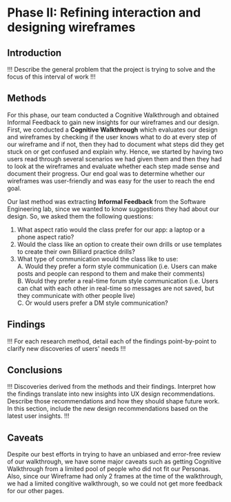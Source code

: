 # Phase II: Refining interaction and designing wireframes

## Introduction

!!! Describe the general problem that the project is trying to solve and the focus of this interval of work !!!

## Methods
For this phase, our team conducted a Cognitive Walkthrough and obtained Informal Feedback to gain new insights for our wireframes and our design. First, we conducted a **Cognitive Walkthrough** which evaluates our design and wireframes by checking if the user knows what to do at every step of our wireframe and if not, then they had to document what steps did they get stuck on or get confused and explain why. Hence, we started by having two users read through several scenarios we had given them and then they had to look at the wireframes and evaluate whether each step made sense and document their progress. Our end goal was to determine whether our wireframes was user-friendly and was easy for the user to reach the end goal. 

Our last method was extracting **Informal Feedback** from the Software Engineering lab, since we wanted to know suggestions they had about our design. So, we asked them the following questions:
1. What aspect ratio would the class prefer for our app: a laptop or a phone aspect ratio?
2. Would the class like an option to create their own drills or use templates to create their own Billiard practice drills?
3. What type of communication would the class like to use:  
	A. Would they prefer a form style communication (i.e. Users can make posts and people can respond to them and make their comments)  
	B. Would they prefer a real-time forum style communication (i.e. Users can chat with each other in real-time so messages are not saved, but they communicate with other people live)  
	C. Or would users prefer a DM style communication?
## Findings

!!! For each research method, detail each of the findings point-by-point to clarify new discoveries of users' needs !!!

## Conclusions

!!! Discoveries derived from the methods and their findings. Interpret how the findings translate into new insights into UX design recommendations. Describe those recommendations and how they should shape future work. In this section, include the new design recommendations based on the latest user insights. !!!

## Caveats
Despite our best efforts in trying to have an unbiased and error-free review of our walkthrough, we have some major caveats such as getting Cognitive Walkthrough from a limited pool of people who did not fit our Personas. Also, since our Wireframe had only 2 frames at the time of the walkthrough, we had a limited congitive walkthrough, so we could not get more feedback for our other pages. 
